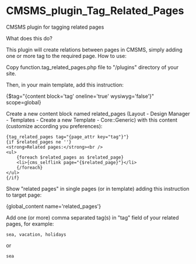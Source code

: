# CMSMS_plugin_Tag_Related_Pages
CMSMS plugin for tagging related pages

What does this do?

This plugin will create relations between pages in CMSMS, simply adding one or more tag to the required page.
How to use:

Copy function.tag_related_pages.php file to "/plugins" directory of your site.

Then, in your main template, add this instruction:

{$tag="{content block='tag' oneline='true' wysiwyg='false'}" scope=global}

Create a new content block named related_pages (Layout - Design Manager - Templates - Create a new Template - Core::Generic) with this content (customize according you preferences):

	{tag_related_pages tag="{page_attr key="tag"}"}
	{if $related_pages ne ''}
	<strong>Related pages:</strong><br />
	<ul>
		{foreach $related_pages as $related_page}
		<li>{cms_selflink page="{$related_page}"}</li>
		{/foreach}
	</ul>
	{/if}
	

Show "related pages" in single pages (or in template) adding this instruction to target page:

{global_content name='related_pages'}



Add one (or more) comma separated tag(s) in "tag" field of your related pages, for example:

	sea, vacation, holidays
	
or

	sea
